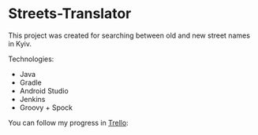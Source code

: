 # Streets-Translator

This project was created for searching between old and new street names in Kyiv.

Technologies:
* Java
* Gradle
* Android Studio
* Jenkins
* Groovy + Spock 


You can follow my progress in [Trello](https://trello.com/b/w1ZWxYFJ/streets-translator):
